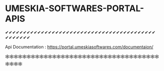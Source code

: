 # UMESKIA-SOFTWARES-PORTAL-APIS

✔✔✔✔✔✔✔✔✔✔✔✔✔✔✔✔✔✔✔✔✔✔✔✔✔✔✔✔✔✔✔✔✔✔✔✔✔✔✔✔✔✔✔✔✔✔✔✔✔

Api Documentation : https://portal.umeskiasoftwares.com/documentaion/


🕸🕸🕸🕸🕸🕸🕸🕸🕸🕸🕸🕸🕸🕸🕸🕸🕸🕸🕸🕸🕸🕸🕸🕸🕸🕸🕸🕸🕸🕸🕸🕸🕸🕸🕸🕸🕸🕸🕸🕸
